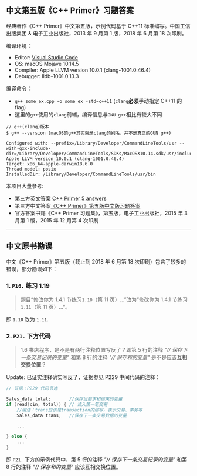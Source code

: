 ## 中文第五版《C++ Primer》习题答案

经典著作《C++ Primer》中文第五版，示例代码基于 C++11 标准编写。中国工信出版集团 & 电子工业出版社，2013 年 9 月第 1 版，2018 年 6 月第 18 次印刷。

编译环境：

- Editor: [Visual Studio Code](https://code.visualstudio.com/)
- OS: macOS Mojave 10.14.5
- Compiler: Apple LLVM version 10.0.1 (clang-1001.0.46.4)
- Debugger: lldb-1001.0.13.3

编译命令：

- `g++ some_ex.cpp -o some_ex -std=c++11` (`clang`**必须**手动指定 C++11 的 flag)
- 这里的`g++`使用的`clang`前端，编译信息与`GNU g++`相比有较大不同

```
// g++(clang)版本
$ g++ --version (macOS的g++其实就是clang的别名，并不是真正的GUN g++)

Configured with: --prefix=/Library/Developer/CommandLineTools/usr --with-gxx-include-dir=/Library/Developer/CommandLineTools/SDKs/MacOSX10.14.sdk/usr/include/c++/4.2.1
Apple LLVM version 10.0.1 (clang-1001.0.46.4)
Target: x86_64-apple-darwin18.6.0
Thread model: posix
InstalledDir: /Library/Developer/CommandLineTools/usr/bin
```

本项目大量参考:

- 第三方英文答案 [C++ Primer 5 answers](https://github.com/Mooophy/Cpp-Primer)
- 第三方中文答案[《C++ Primer》第五版中文版习题答案](https://github.com/huangmingchuan/Cpp_Primer_Answers)
- 官方答案书籍《C++ Primer 习题集》，第五版，电子工业出版社，2015 年 3 月第 1 版，2015 年 12 月第 4 次印刷

---

## 中文原书勘误

中文《C++ Primer》第五版（截止到 2018 年 6 月第 18 次印刷）包含了较多的错误，部分勘误如下：

### 1. `P16.` 练习 1.19

> 题目“修改你为 1.4.1 节练习`1.10`（第 11 页）...”改为“修改你为 1.4.1 节练习`1.11`（第 11 页）...”。

即 `1.10` 改为 `1.11`.

### 2. `P21.` 下方代码

> 1.6 书店程序，是不是有两行注释位置写反了？即第 5 行的注释 _"// 保存下一条交易记录的变量"_ 和第 8 行的注释 _"// 保存和的变量"_ 是不是应该**互相交换位置**？

Update: 已证实注释确实写反了，证据参见 P229 中间代码的注释：

```C++
// 证据：P229 代码节选

Sales_data total;       //保存当前求和结果的变量
if (read(cin, total)) { // 读入第一笔交易
    //编注：trans应该是transaction的缩写，表示交易、事务等
    Sales_data trans;   //保存下一条交易数据的变量

    ...

} else {
    ...
}
```

即 `P21.` 下方的示例代码中，第 5 行的注释 _"// 保存下一条交易记录的变量"_ 和第 8 行的注释 _"// 保存和的变量"_ 应该互相交换位置。

###
